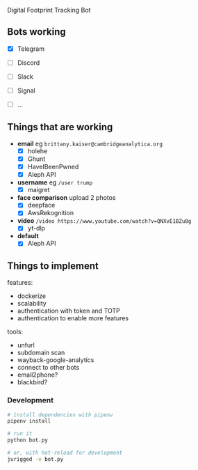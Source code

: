 Digital Footprint Tracking Bot

## Bots working
- [x] Telegram
- [ ] Discord
- [ ] Slack
- [ ] Signal
- [ ] ...


## Things that are working

- **email** eg `brittany.kaiser@cambridgeanalytica.org`
  - [x] holehe
  - [x] Ghunt
  - [x] HaveIBeenPwned
  - [x] Aleph API
- **username** eg `/user trump`
  - [x] maigret
- **face comparison** upload 2 photos
  - [x] deepface
  - [x] AwsRekognition
- **video** `/video https://www.youtube.com/watch?v=QNXvE1BZu8g`
  - [x] yt-dlp
- **default**
  - [x] Aleph API

## Things to implement

features:
- dockerize
- scalability
- authentication with token and TOTP
- authentication to enable more features

tools:
- unfurl
- subdomain scan
- wayback-google-analytics
- connect to other bots
- email2phone?
- blackbird?


### Development

```bash
# install dependencies with pipenv
pipenv install

# run it
python bot.py

# or, with hot-reload for development
jurigged -v bot.py

```
